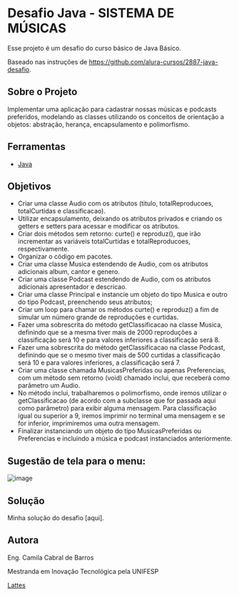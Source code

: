 # Desafio Java - SISTEMA DE MÚSICAS

Esse projeto é um desafio do curso básico de Java Básico.

Baseado nas instruções de https://github.com/alura-cursos/2887-java-desafio.


## Sobre o Projeto

Implementar uma aplicação para cadastrar nossas músicas e podcasts preferidos, modelando as classes utilizando os conceitos de orientação a objetos: abstração, herança, encapsulamento e polimorfismo.


## Ferramentas

- [Java](https://www.java.com/)

 
## Objetivos

- Criar uma classe Audio com os atributos (titulo, totalReproducoes, totalCurtidas e classificacao).
- Utilizar encapsulamento, deixando os atributos privados e criando os getters e setters para acessar e modificar os atributos.
- Criar dois métodos sem retorno: curte() e reproduz(), que irão incrementar as variáveis totalCurtidas e totalReproducoes, respectivamente.
- Organizar o código em pacotes.
- Criar uma classe Musica estendendo de Audio, com os atributos adicionais album, cantor e genero.
- Criar uma classe Podcast estendendo de Audio, com os atributos adicionais apresentador e descricao.
- Criar uma classe Principal e instancie um objeto do tipo Musica e outro do tipo Podcast, preenchendo seus atributos;
- Criar um loop para chamar os métodos curte() e reproduz() a fim de simular um número grande de reproduções e curtidas.
- Fazer uma sobrescrita do método getClassificacao na classe Musica, definindo que se a mesma tiver mais de 2000 reproduções a classificação será 10 e para valores inferiores a classificação será 8.
- Fazer uma sobrescrita do método getClassificacao na classe Podcast, definindo que se o mesmo tiver mais de 500 curtidas a classificação será 10 e para valores inferiores, a classificação será 7.
- Criar uma classe chamada MusicasPreferidas ou apenas Preferencias, com um método sem retorno (void) chamado inclui, que receberá como parâmetro um Audio.
- No método inclui, trabalharemos o polimorfismo, onde iremos utilizar o getClassificacao (de acordo com a subclasse que for passada aqui como parâmetro) para exibir alguma mensagem. Para classificação igual ou superior a 9, iremos imprimir no terminal uma mensagem e se for inferior, imprimiremos uma outra mensagem.
- Finalizar instanciando um objeto do tipo MusicasPreferidas ou Preferencias e incluindo a música e podcast instanciados anteriormente.


## Sugestão de tela para o menu: 

![image](https://user-images.githubusercontent.com/66698429/225436483-20234ade-8dbd-4136-99be-d255fe20e5a4.PNG)

<p></p>


## Solução

Minha solução do desafio [aqui].

<p></p>


## Autora

Eng. Camila Cabral de Barros

Mestranda em Inovação Tecnológica pela UNIFESP

[Lattes](http://lattes.cnpq.br/2066462797590469)

